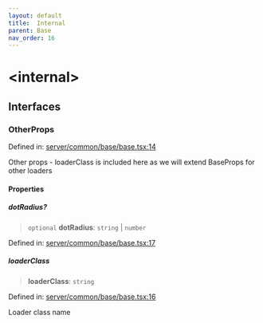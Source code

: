 ```yaml
---
layout: default
title:  Internal 
parent: Base
nav_order: 16
---
```

# \<internal\>

## Interfaces

### OtherProps

Defined in: [server/common/base/base.tsx:14](https://github.com/react18-tools/turborepo-template/blob/588bc5cb0b13936af4a2e88e171026559ee56e11/lib/src/server/common/base/base.tsx#L14)

Other props - loaderClass is included here as we will extend BaseProps for other loaders

#### Properties

##### dotRadius?

> `optional` **dotRadius**: `string` \| `number`

Defined in: [server/common/base/base.tsx:17](https://github.com/react18-tools/turborepo-template/blob/588bc5cb0b13936af4a2e88e171026559ee56e11/lib/src/server/common/base/base.tsx#L17)

##### loaderClass

> **loaderClass**: `string`

Defined in: [server/common/base/base.tsx:16](https://github.com/react18-tools/turborepo-template/blob/588bc5cb0b13936af4a2e88e171026559ee56e11/lib/src/server/common/base/base.tsx#L16)

Loader class name
